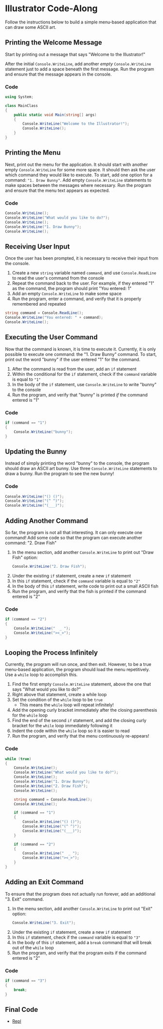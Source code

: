 # Illustrator Code-Along
Follow the instructions below to build a simple menu-based application that can draw some ASCII art.

## Printing the Welcome Message
Start by printing out a message that says "Welcome to the Illustrator!"

After the initial `Console.WriteLine`, add another _empty_ `Console.WriteLine` statement just to add a space beneath the first message. Run the program and ensure that the message appears in the console.

### Code
```cs
using System;

class MainClass
{
	public static void Main(string[] args)
	{
		Console.WriteLine("Welcome to the Illustrator!");
		Console.WriteLine();
	}
}
```

## Printing the Menu
Next, print out the menu for the application. It should start with another empty `Console.WriteLine` for some more space. It should then ask the user which command they would like to execute. To start, add one option for a command: `"1. Draw Bunny"`. Add empty `Console.WriteLine` statements to make spaces between the messages where necessary. Run the program and ensure that the menu text appears as expected.

### Code
```cs
Console.WriteLine();
Console.WriteLine("What would you like to do?");
Console.WriteLine();
Console.WriteLine("1. Draw Bunny");
Console.WriteLine();
```

## Receiving User Input
Once the user has been prompted, it is necessary to receive their input from the console.

1. Create a new `string` variable named `command`, and use `Console.ReadLine` to read the user's command from the console
1. Repeat the command back to the user. For example, if they entered "1" as the command, the program should print "You entered: 1"
1. Add an empty `Console.WriteLine` to make some space
2. Run the program, enter a command, and verify that it is properly remembered and repeated

```cs
string command = Console.ReadLine();
Console.WriteLine("You entered: " + command);
Console.WriteLine();
```

## Executing the User Command
Now that the command is known, it is time to execute it. Currently, it is only possible to execute one command: the "1. Draw Bunny" command. To start, print out the word "bunny" if the user entered "1" for the command.

1. After the command is read from the user, add an `if` statement
1. Within the conditional for the `if` statement, check if the `command` variable is equal to `"1"`
1. In the body of the `if` statement, use `Console.WriteLine` to write "bunny" to the console
1. Run the program, and verify that "bunny" is printed _if_ the command entered is "1"

### Code
```cs
if (command == "1")
{
    Console.WriteLine("bunny");
}
```

## Updating the Bunny
Instead of simply printing the word "bunny" to the console, the program should draw an ASCII art bunny. Use three `Console.WriteLine` statements to draw a bunny. Run the program to see the new bunny!

### Code
```cs
Console.WriteLine("() ()");
Console.WriteLine("(^ ^)");
Console.WriteLine("(___)");
```

## Adding Another Command
So far, the program is not all that interesting. It can only execute one command! Add some code so that the program can execute another command: "2. Draw Fish"

1. In the menu section, add another `Console.WriteLine` to print out "Draw Fish" option:
    ```cs
    Console.WriteLine("2. Draw Fish");
    ```
1. Under the existing `if` statement, create a new `if` statement
1. In this `if` statement, check if the `command` variable is equal to `"2"`
1. In the body of this `if` statement, write code to print out a small ASCII fish
1. Run the program, and verify that the fish is printed if the command entered is "2"

### Code
```cs
if (command == "2")
{
    Console.WriteLine("  _ ");
    Console.WriteLine("><_>");
}
```

## Looping the Process Infinitely
Currently, the program will run once, and then exit. However, to be a true menu-based application, the program should load the menu repetitively. Use a `while` loop to accomplish this.

1. Find the first empty `Console.WriteLine` statement, above the one that says "What would you like to do?"
1. Right above that statement, create a while loop
1. Set the condition of the `while` loop to be `true`
    - This means the `while` loop will repeat infinitely!
1. Add the opening curly bracket immediately after the closing parenthesis for the `while` loop
1. Find the end of the second `if` statement, and add the closing curly bracket for the `while` loop immediately following it
1. Indent the code within the `while` loop so it is easier to read
1. Run the program, and verify that the menu continuously re-appears!

### Code
```cs
while (true)
{
    Console.WriteLine();
    Console.WriteLine("What would you like to do?");
    Console.WriteLine();
    Console.WriteLine("1. Draw Bunny");
    Console.WriteLine("2. Draw Fish");
    Console.WriteLine();

    string command = Console.ReadLine();
    Console.WriteLine();

    if (command == "1")
    {
        Console.WriteLine("() ()");
        Console.WriteLine("(^ ^)");
        Console.WriteLine("(___)");
    }

    if (command == "2")
    {
        Console.WriteLine("  _ ");
        Console.WriteLine("><_>");
    }
}
```

## Adding an Exit Command
To ensure that the program does not actually run forever, add an additional "3. Exit" command.

1. In the menu section, add another `Console.WriteLine` to print out "Exit" option:
    ```cs
    Console.WriteLine("3. Exit");
    ```
1. Under the existing `if` statement, create a new `if` statement
1. In this `if` statement, check if the `command` variable is equal to `"3"`
2. In the body of this `if` statement, add a `break` command that will break out of the `while` loop
3. Run the program, and verify that the program exits if the command entered is "2"

### Code
```cs
if (command == "3")
{
    break;
}
```

## Final Code
- [Repl](https://replit.com/@JosephMaxwell/Cs101BasicReviewComplete#main.cs)